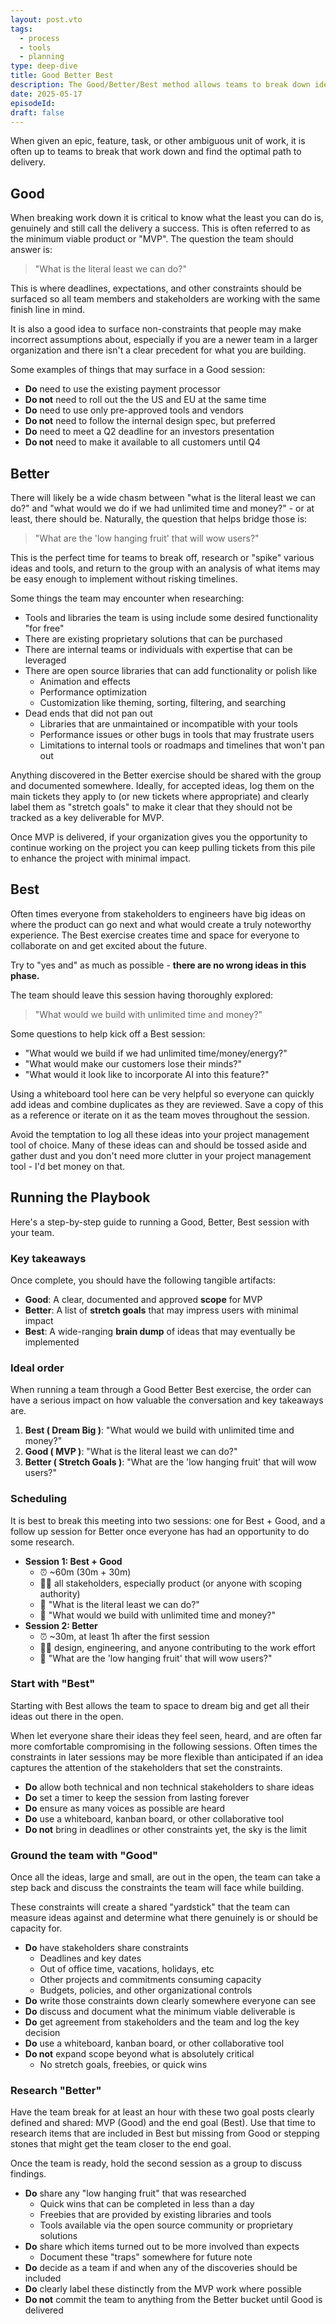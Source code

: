 ```yaml
---
layout: post.vto
tags:
  - process
  - tools
  - planning
type: deep-dive
title: Good Better Best
description: The Good/Better/Best method allows teams to break down ideas quickly and identify the most impactful milestones given existing deadlines and constraints
date: 2025-05-17
episodeId: 
draft: false
---
```

When given an epic, feature, task, or other ambiguous unit of work, it is often up to teams to break that work down and find the optimal path to delivery. 


## Good

When breaking work down it is critical to know what the least you can do is, genuinely and still call the delivery a success. This is often referred to as the minimum viable product or "MVP". The question the team should answer is:

> "What is the literal least we can do?"

This is where deadlines, expectations, and other constraints should be surfaced so all team members and stakeholders are working with the same finish line in mind.

It is also a good idea to surface non-constraints that people may make incorrect assumptions about, especially if you are a newer team in a larger organization and there isn't a clear precedent for what you are building.

Some examples of things that may surface in a Good session:
- **Do** need to use the existing payment processor
- **Do not** need to roll out the the US and EU at the same time
- **Do** need to use only pre-approved tools and vendors
- **Do not** need to follow the internal design spec, but preferred
- **Do** need to meet a Q2 deadline for an investors presentation
- **Do not** need to make it available to all customers until Q4

## Better

There will likely be a wide chasm between "what is the literal least we can do?" and "what would we do if we had unlimited time and money?" - or at least, there should be. Naturally, the question that helps bridge those is:

> "What are the 'low hanging fruit' that will wow users?"

This is the perfect time for teams to break off, research or "spike" various ideas and tools, and return to the group with an analysis of what items may be easy enough to implement without risking timelines.

Some things the team may encounter when researching:
- Tools and libraries the team is using include some desired functionality "for free"
- There are existing proprietary solutions that can be purchased
- There are internal teams or individuals with expertise that can be leveraged
- There are open source libraries that can add functionality or polish like
	- Animation and effects
	- Performance optimization
	- Customization like theming, sorting, filtering, and searching
- Dead ends that did not pan out
	- Libraries that are unmaintained or incompatible with your tools
	- Performance issues or other bugs in tools that may frustrate users
	- Limitations to internal tools or roadmaps and timelines that won't pan out

Anything discovered in the Better exercise should be shared with the group and documented somewhere. Ideally, for accepted ideas, log them on the main tickets they apply to (or new tickets where appropriate) and clearly label them as "stretch goals" to make it clear that they should not be tracked as a key deliverable for MVP.

Once MVP is delivered, if your organization gives you the opportunity to continue working on the project you can keep pulling tickets from this pile to enhance the project with minimal impact.

## Best

Often times everyone from stakeholders to engineers have big ideas on where the product can go next and what would create a truly noteworthy experience. The Best exercise creates time and space for everyone to collaborate on and get excited about the future.

Try to "yes and" as much as possible - **there are no wrong ideas in this phase.**

The team should leave this session having thoroughly explored:

> "What would we build with unlimited time and money?"

Some questions to help kick off a Best session:
- "What would we build if we had unlimited time/money/energy?"
- "What would make our customers lose their minds?"
- "What would it look like to incorporate AI into this feature?"

Using a whiteboard tool here can be very helpful so everyone can quickly add ideas and combine duplicates as they are reviewed. Save a copy of this as a reference or iterate on it as the team moves throughout the session.

Avoid the temptation to log all these ideas into your project management tool of choice. Many of these ideas can and should be tossed aside and gather dust and you don't need more clutter in your project management tool - I'd bet money on that.

## Running the Playbook

Here's a step-by-step guide to running a Good, Better, Best session with your team.
### Key takeaways

Once complete, you should have the following tangible artifacts:

- **Good**: A clear, documented and approved **scope** for MVP
- **Better**: A list of **stretch goals** that may impress users with minimal impact
- **Best**: A wide-ranging **brain dump** of ideas that may eventually be implemented

### Ideal order

When running a team through a Good Better Best exercise, the order can have a serious impact on how valuable the conversation and key takeaways are.

1. **Best ( Dream Big )**: "What would we build with unlimited time and money?"
2. **Good ( MVP )**: "What is the literal least we can do?"
3. **Better ( Stretch Goals )**: "What are the 'low hanging fruit' that will wow users?"

### Scheduling

It is best to break this meeting into two sessions: one for Best + Good, and a follow up session for Better once everyone has had an opportunity to do some research.

- **Session 1: Best + Good**
	- ⏰ ~60m (30m + 30m)
	- 👩‍💻 all stakeholders, especially product (or anyone with scoping authority)
	- 🔑 "What is the literal least we can do?"
	- 🔑 "What would we build with unlimited time and money?"
- **Session 2: Better**
	- ⏰ ~30m, at least 1h after the first session
	- 👩‍💻 design, engineering, and anyone contributing to the work effort
	- 🔑 "What are the 'low hanging fruit' that will wow users?"

### Start with "Best"

Starting with Best allows the team to space to dream big and get all their ideas out there in the open.

When let everyone share their ideas they feel seen, heard, and are often far more comfortable compromising in the following sessions. Often times the constraints in later sessions may be more flexible than anticipated if an idea captures the attention of the stakeholders that set the constraints.

- **Do** allow both technical and non technical stakeholders to share ideas
- **Do** set a timer to keep the session from lasting forever
- **Do** ensure as many voices as possible are heard
- **Do** use a whiteboard, kanban board, or other collaborative tool
- **Do not** bring in deadlines or other constraints yet, the sky is the limit

### Ground the team with "Good"

Once all the ideas, large and small, are out in the open, the team can take a step back and discuss the constraints the team will face while building.

These constraints will create a shared "yardstick" that the team can measure ideas against and determine what there genuinely is or should be capacity for.

- **Do** have stakeholders share constraints
	- Deadlines and key dates
	- Out of office time, vacations, holidays, etc
	- Other projects and commitments consuming capacity
	- Budgets, policies, and other organizational controls
- **Do** write those constraints down clearly somewhere everyone can see
- **Do** discuss and document what the minimum viable deliverable is
- **Do** get agreement from stakeholders and the team and log the key decision
- **Do** use a whiteboard, kanban board, or other collaborative tool
- **Do not** expand scope beyond what is absolutely critical
	- No stretch goals, freebies, or quick wins

### Research "Better"

Have the team break for at least an hour with these two goal posts clearly defined and shared: MVP (Good) and the end goal (Best). Use that time to research items that are included in Best but missing from Good or stepping stones that might get the team closer to the end goal.

Once the team is ready, hold the second session as a group to discuss findings.

- **Do** share any "low hanging fruit" that was researched
	- Quick wins that can be completed in less than a day
	- Freebies that are provided by existing libraries and tools
	- Tools available via the open source community or proprietary solutions
- **Do** share which items turned out to be more involved than expects
	- Document these "traps" somewhere for future note
- **Do** decide as a team if and when any of the discoveries should be included
- **Do** clearly label these distinctly from the MVP work where possible
- **Do not** commit the team to anything from the Better bucket until Good is delivered